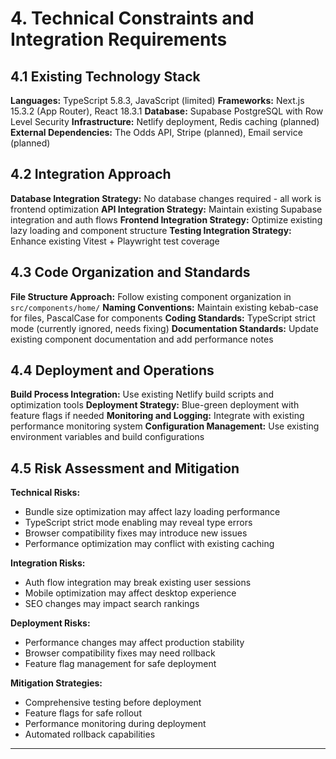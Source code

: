 # 4. Technical Constraints and Integration Requirements

## 4.1 Existing Technology Stack

**Languages:** TypeScript 5.8.3, JavaScript (limited)
**Frameworks:** Next.js 15.3.2 (App Router), React 18.3.1
**Database:** Supabase PostgreSQL with Row Level Security
**Infrastructure:** Netlify deployment, Redis caching (planned)
**External Dependencies:** The Odds API, Stripe (planned), Email service (planned)

## 4.2 Integration Approach

**Database Integration Strategy:** No database changes required - all work is frontend optimization
**API Integration Strategy:** Maintain existing Supabase integration and auth flows
**Frontend Integration Strategy:** Optimize existing lazy loading and component structure
**Testing Integration Strategy:** Enhance existing Vitest + Playwright test coverage

## 4.3 Code Organization and Standards

**File Structure Approach:** Follow existing component organization in `src/components/home/`
**Naming Conventions:** Maintain existing kebab-case for files, PascalCase for components
**Coding Standards:** TypeScript strict mode (currently ignored, needs fixing)
**Documentation Standards:** Update existing component documentation and add performance notes

## 4.4 Deployment and Operations

**Build Process Integration:** Use existing Netlify build scripts and optimization tools
**Deployment Strategy:** Blue-green deployment with feature flags if needed
**Monitoring and Logging:** Integrate with existing performance monitoring system
**Configuration Management:** Use existing environment variables and build configurations

## 4.5 Risk Assessment and Mitigation

**Technical Risks:**
- Bundle size optimization may affect lazy loading performance
- TypeScript strict mode enabling may reveal type errors
- Browser compatibility fixes may introduce new issues
- Performance optimization may conflict with existing caching

**Integration Risks:**
- Auth flow integration may break existing user sessions
- Mobile optimization may affect desktop experience
- SEO changes may impact search rankings

**Deployment Risks:**
- Performance changes may affect production stability
- Browser compatibility fixes may need rollback
- Feature flag management for safe deployment

**Mitigation Strategies:**
- Comprehensive testing before deployment
- Feature flags for safe rollout
- Performance monitoring during deployment
- Automated rollback capabilities

---
